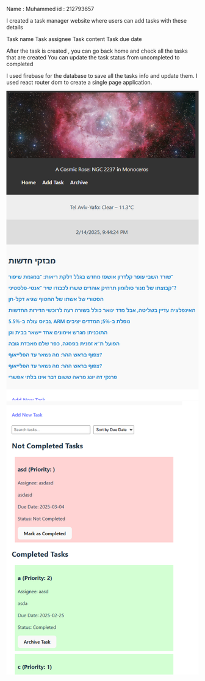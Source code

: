 Name : Muhammed
id : 212793657

I created a task manager website where users can add tasks with these details

Task name
Task assignee
Task content
Task due date

After the task is created , you can go back home and check all the tasks that are created
You can update the task status from uncompleted to completed

I used firebase for the database to save all the tasks info and update them.
I used react router dom to create a single page application.

![alt text](image.png)
![alt text](image-1.png)
